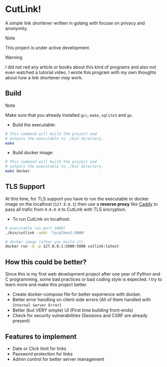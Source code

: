 # CutLink!

A simple link shortener written in golang with focuse on privacy and anonymity.

> [!NOTE]
> This project is under active development.


> [!WARNING]
> I did not red any article or books about this kind of programs and also not even watched a tutorial video. I wrote this program with my own thoughts about how a link shortener _may_ work.


## Build

> [!NOTE]
> Make sure that you already installed `gcc`, `make`, `sqlite3` and `go`.

- Build the executable:
```bash
# This command will build the project and
# outputs the executable to ./bin directory.
make
```

- Build docker image:
```bash
# This command will build the project and
# outputs the executable to ./bin directory.
make docker
```


## TLS Support

At this time, for TLS support you have to run the executable or docker image on the localhost (`127.0.0.1`) then use a
**reverse proxy** like [Caddy](https://caddyserver.com/) to pass all trafic from `0.0.0.0` to CutLink with TLS encryption.

- To run CutLink on localhost:
```bash
# executable (on port 5000)
./bin/cutlink -addr 'localhost:5000'

# docker image (after you build it)
docker run -d -p 127.0.0.1:5000:5000 cutlink:latest
```


## How this could be better?

Since this is my first web development project after one year of Python and C programming, some bad practices or bad coding style
is expected. I try to learn more and make this project better.

- Create docker-compose file for better experience with docker.
- Better error handling on client-side errors (All of them handled with `Internal Server Error`)
- Better (but VERY simple) UI (First time building front-ends)
- Check for security vulnerabilities (Sessions and CSRF are already present)


## Features to implement

- Date or Click limit for links
- Password protection for links
- Admin control for better server management
